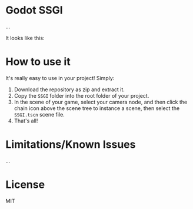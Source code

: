 # Godot SSGI

...

It looks like this:

# How to use it 
It's really easy to use in your project! Simply:

1. Download the repository as zip and extract it.
2. Copy the `SSGI` folder into the root folder of your project.
3. In the scene of your game, select your camera node, and then click the chain icon above the scene tree to instance a scene,  then select the `SSGI.tscn` scene file.
4. That's all!

# Limitations/Known Issues

...

# License
MIT

